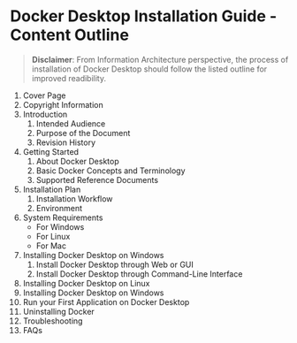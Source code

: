 
# Docker Desktop Installation Guide - Content Outline
> **Disclaimer**: From Information Architecture perspective, the process of installation of Docker Desktop should follow the listed outline for improved readibility.
1. Cover Page
2. Copyright Information
3. Introduction
    1. Intended Audience
    2. Purpose of the Document
    3. Revision History
 4. Getting Started
    1. About Docker Desktop
    2. Basic Docker Concepts and Terminology
    3. Supported Reference Documents
5. Installation Plan
    1. Installation Workflow
    2. Environment
6. System Requirements
   - For Windows
   - For Linux
   - For Mac
7. Installing Docker Desktop on Windows
    1. Install Docker Desktop through Web or GUI
    2. Install Docker Desktop through Command-Line Interface
8. Installing Docker Desktop on Linux
9. Installing Docker Desktop on Windows
10. Run your First Application on Docker Desktop
11. Uninstalling Docker
12. Troubleshooting
13. FAQs
